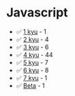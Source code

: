 # Javascript
* :white_check_mark: [1 kyu](/codewars/solutions/javascript/1%20kyu) - 1
* :white_check_mark: [2 kyu](/codewars/solutions/javascript/2%20kyu) - 4
* :white_check_mark: [3 kyu](/codewars/solutions/javascript/3%20kyu) - 6
* :white_check_mark: [4 kyu](/codewars/solutions/javascript/4%20kyu) - 44
* :white_check_mark: [5 kyu](/codewars/solutions/javascript/5%20kyu) - 7
* :white_check_mark: [6 kyu](/codewars/solutions/javascript/6%20kyu) - 8
* :white_check_mark: [7 kyu](/codewars/solutions/javascript/7%20kyu) - 1
* :white_check_mark: [Beta](/codewars/solutions/javascript/Beta) - 1